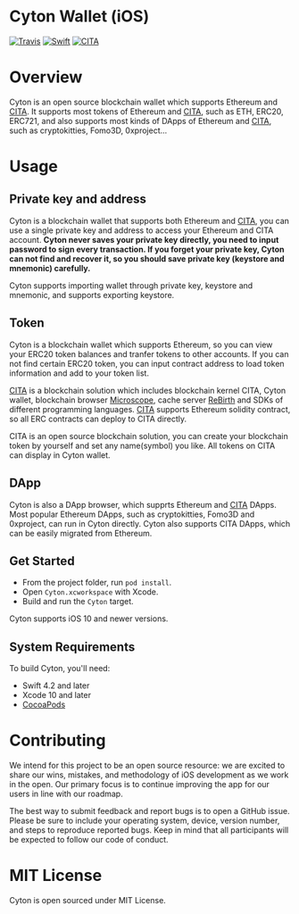 # Cyton Wallet (iOS)

[![Travis](https://travis-ci.com/cryptape/Cyton-ios.svg?branch=develop)](https://travis-ci.com/cryptape/Cyton-ios)
[![Swift](https://img.shields.io/badge/Swift-4.2-orange.svg?style=flat)](https://developer.apple.com/swift/)
[![CITA](https://img.shields.io/badge/made%20for-CITA-blue.svg)](https://www.citahub.com)

# Overview

Cyton is an open source blockchain wallet which supports Ethereum and [CITA](https://www.citahub.com). It supports most tokens of Ethereum and [CITA](https://www.citahub.com), such as ETH, ERC20, ERC721, and also supports most kinds of DApps of Ethereum and [CITA](https://www.citahub.com), such as cryptokitties, Fomo3D, 0xproject...

# Usage

## Private key and address

Cyton is a blockchain wallet that supports both Ethereum and [CITA](https://www.citahub.com), you can use a single private key and address to access your Ethereum and CITA account. **Cyton never saves your private key directly, you need to input password to sign every transaction. If you forget your private key, Cyton can not find and recover it, so you should save private key (keystore and mnemonic) carefully.**

Cyton supports importing wallet through private key, keystore and mnemonic, and supports exporting keystore.

## Token

Cyton is a blockchain wallet which supports Ethereum, so you can view your ERC20 token balances and tranfer tokens to other accounts. If you can not find certain ERC20 token, you can input contract address to load token information and add to your token list.

[CITA](https://www.citahub.com) is a blockchain solution which includes blockchain kernel CITA, Cyton wallet, blockchain browser [Microscope](https://github.com/cryptape/microscope), cache server [ReBirth](https://github.com/cryptape/re-birth) and SDKs of different programming languages. [CITA](https://www.citahub.com) supports Ethereum solidity contract, so all ERC contracts can deploy to CITA directly.

CITA is an open source blockchain solution, you can create your blockchain token by yourself and set any name(symbol) you like. All tokens on CITA can display in Cyton wallet.

## DApp

Cyton is also a DApp browser, which supprts Ethereum and [CITA](https://www.citahub.com) DApps. Most popular Ethereum DApps, such as cryptokitties, Fomo3D and 0xproject, can run in Cyton directly. Cyton also supports CITA DApps, which can be easily migrated from Ethereum. 

## Get Started

* From the project folder, run `pod install`.
* Open `Cyton.xcworkspace` with Xcode.
* Build and run the `Cyton` target.

Cyton supports iOS 10 and newer versions.

## System Requirements

To build Cyton, you'll need:

* Swift 4.2 and later
* Xcode 10 and later
* [CocoaPods](https://cocoapods.org)

# Contributing

We intend for this project to be an open source resource: we are excited to
share our wins, mistakes, and methodology of iOS development as we work
in the open. Our primary focus is to continue improving the app for our users in
line with our roadmap.

The best way to submit feedback and report bugs is to open a GitHub issue.
Please be sure to include your operating system, device, version number, and
steps to reproduce reported bugs. Keep in mind that all participants will be
expected to follow our code of conduct.

# MIT License

Cyton is open sourced under MIT License.
